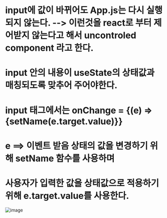 # input에 값이 바뀌어도 App.js는 다시 실행되지 않는다.  --> 이런것을 react로 부터 제어받지 않는다고 해서 uncontroled component 라고 한다.

# input 안의 내용이 useState의 상태값과 매칭되도록 맞추어 주어야한다.

# input 태그에서는 onChange = {(e) => {setName(e.target.value)}}
# e ==> 이벤트 받음    상태의 값을 변경하기 위해 setName 함수를 사용하며 
# 사용자가 입력한 값을 상태값으로 적용하기 위해 e.target.value를 사용한다.

![image](https://github.com/yeon2716/react/assets/145514579/12ab223e-8295-4d6f-9c10-17c947f5b8e1)
